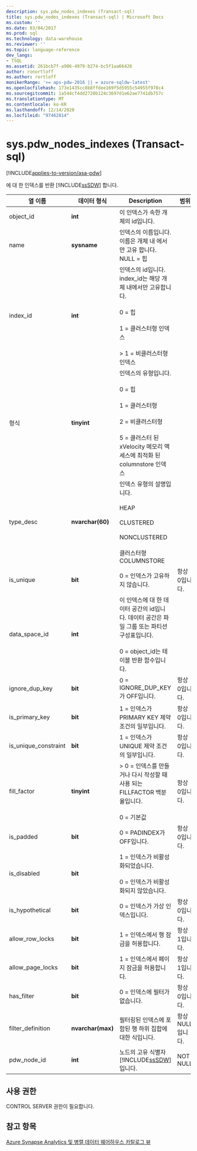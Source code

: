```yaml
---
description: sys.pdw_nodes_indexes (Transact-sql)
title: sys.pdw_nodes_indexes (Transact-sql) | Microsoft Docs
ms.custom: ''
ms.date: 03/04/2017
ms.prod: sql
ms.technology: data-warehouse
ms.reviewer: ''
ms.topic: language-reference
dev_langs:
- TSQL
ms.assetid: 261bcb7f-a906-4979-b274-bc5f1aa66426
author: ronortloff
ms.author: rortloff
monikerRange: '>= aps-pdw-2016 || = azure-sqldw-latest'
ms.openlocfilehash: 173e1435cc8b8ffdee169f5d5955c54955f978c4
ms.sourcegitcommit: 1a544cf4dd2720b124c3697d1e62ae7741db757c
ms.translationtype: MT
ms.contentlocale: ko-KR
ms.lasthandoff: 12/14/2020
ms.locfileid: "97462814"
---
```

# <a name="syspdw_nodes_indexes-transact-sql"></a>sys.pdw_nodes_indexes (Transact-sql)
[!INCLUDE[applies-to-version/asa-pdw](../../includes/applies-to-version/asa-pdw.md)]

  에 대 한 인덱스를 반환 [!INCLUDE[ssSDW](../../includes/sssdw-md.md)] 합니다.  
  
|열 이름|데이터 형식|Description|범위|  
|-----------------|---------------|-----------------|-----------|  
|object_id|**int**|이 인덱스가 속한 개체의 id입니다.||  
|name|**sysname**|인덱스의 이름입니다. 이름은 개체 내 에서만 고유 합니다. NULL = 힙||  
|index_id|**int**|인덱스의 id입니다. index_id는 해당 개체 내에서만 고유합니다.<br /><br /> 0 = 힙<br /><br /> 1 = 클러스터형 인덱스<br /><br /> > 1 = 비클러스터형 인덱스||  
|형식|**tinyint**|인덱스의 유형입니다.<br /><br /> 0 = 힙<br /><br /> 1 = 클러스터형<br /><br /> 2 = 비클러스터형<br /><br /> 5 = 클러스터 된 xVelocity 메모리 액세스에 최적화 된 columnstore 인덱스|  
|type_desc|**nvarchar(60)**|인덱스 유형의 설명입니다.<br /><br /> HEAP<br /><br /> CLUSTERED<br /><br /> NONCLUSTERED<br /><br /> 클러스터형 COLUMNSTORE||  
|is_unique|**bit**|0 = 인덱스가 고유하지 않습니다.|항상 0입니다.|  
|data_space_id|**int**|이 인덱스에 대 한 데이터 공간의 id입니다. 데이터 공간은 파일 그룹 또는 파티션 구성표입니다.<br /><br /> 0 = object_id는 테이블 반환 함수입니다.||  
|ignore_dup_key|**bit**|0 = IGNORE_DUP_KEY가 OFF입니다.|항상 0입니다.|  
|is_primary_key|**bit**|1 = 인덱스가 PRIMARY KEY 제약 조건의 일부입니다.|항상 0입니다.|  
|is_unique_constraint|**bit**|1 = 인덱스가 UNIQUE 제약 조건의 일부입니다.|항상 0입니다.|  
|fill_factor|**tinyint**|> 0 = 인덱스를 만들거나 다시 작성할 때 사용 되는 FILLFACTOR 백분율입니다.<br /><br /> 0 = 기본값|항상 0입니다.|  
|is_padded|**bit**|0 = PADINDEX가 OFF입니다.|항상 0입니다.|  
|is_disabled|**bit**|1 = 인덱스가 비활성화되었습니다.<br /><br /> 0 = 인덱스가 비활성화되지 않았습니다.||  
|is_hypothetical|**bit**|0 = 인덱스가 가상 인덱스입니다.|항상 0입니다.|  
|allow_row_locks|**bit**|1 = 인덱스에서 행 잠금을 허용합니다.|항상 1입니다.|  
|allow_page_locks|**bit**|1 = 인덱스에서 페이지 잠금을 허용합니다.|항상 1입니다.|  
|has_filter|**bit**|0 = 인덱스에 필터가 없습니다.|항상 0입니다.|  
|filter_definition|**nvarchar(max)**|필터링된 인덱스에 포함된 행 하위 집합에 대한 식입니다.|항상 NULL입니다.|  
|pdw_node_id|**int**|노드의 고유 식별자 [!INCLUDE[ssSDW](../../includes/sssdw-md.md)] 입니다.|NOT NULL|  
  
## <a name="permissions"></a>사용 권한  
 CONTROL SERVER 권한이 필요합니다.  
  
## <a name="see-also"></a>참고 항목  
 [Azure Synapse Analytics 및 병렬 데이터 웨어하우스 카탈로그 뷰](../../relational-databases/system-catalog-views/sql-data-warehouse-and-parallel-data-warehouse-catalog-views.md)  
  
  
